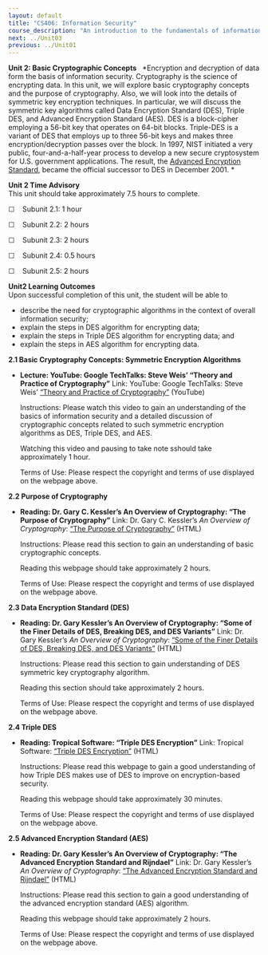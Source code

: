 ```yaml
---
layout: default
title: "CS406: Information Security"
course_description: "An introduction to the fundamentals of information security. Topics include computer security technology and principles, access control mechanisms, cryptography algorithms, software security, physical security, and security management and risk assessment."
next: ../Unit03
previous: ../Unit01
---
```

**Unit 2: Basic Cryptographic Concepts** <span id="2"></span> 
*Encryption and decryption of data form the basis of information
security. Cryptography is the science of encrypting data. In this unit,
we will explore basic cryptography concepts and the purpose of
cryptography. Also, we will look into the details of symmetric key
encryption techniques. In particular, we will discuss the symmetric key
algorithms called Data Encryption Standard (DES), Triple DES, and
Advanced Encryption Standard (AES). DES is a block-cipher employing a
56-bit key that operates on 64-bit blocks. Triple-DES is a variant of
DES that employs up to three 56-bit keys and makes three
encryption/decryption passes over the block. In 1997, NIST initiated a
very public, four-and-a-half-year process to develop a new secure
cryptosystem for U.S. government applications. The result, the [Advanced
Encryption Standard](http://www.nist.gov/aes), became the official
successor to DES in December 2001. *

**Unit 2 Time Advisory**  
This unit should take approximately 7.5 hours to complete.  
  
 ☐    Subunit 2.1: 1 hour  
  
 ☐    Subunit 2.2: 2 hours  
  
 ☐    Subunit 2.3: 2 hours  
  
 ☐    Subunit 2.4: 0.5 hours  
  
 ☐    Subunit 2.5: 2 hours

**Unit2 Learning Outcomes**  
Upon successful completion of this unit, the student will be able to
-   describe the need for cryptographic algorithms in the context of
    overall information security;
-   explain the steps in DES algorithm for encrypting data;
-   explain the steps in Triple DES algorithm for encrypting data; and
-   explain the steps in AES algorithm for encrypting data. 

**2.1 Basic Cryptography Concepts: Symmetric Encryption Algorithms**
<span id="2.1"></span> 
-   **Lecture: YouTube: Google TechTalks: Steve Weis’ “Theory and
    Practice of Cryptography”**
    Link: YouTube: Google TechTalks: Steve Weis’ [“Theory and Practice
    of Cryptography”](http://www.youtube.com/watch?v=IzVCrSrZIX8)
    (YouTube)  
      
     Instructions: Please watch this video to gain an understanding of
    the basics of information security and a detailed discussion of
    cryptographic concepts related to such symmetric encryption
    algorithms as DES, Triple DES, and AES.  
      
     Watching this video and pausing to take note sshould take
    approximately 1 hour.  
      
     Terms of Use: Please respect the copyright and terms of use
    displayed on the webpage above.

**2.2 Purpose of Cryptography** <span id="2.2"></span> 
-   **Reading: Dr. Gary C. Kessler’s An Overview of Cryptography: “The
    Purpose of Cryptography”**
    Link: Dr. Gary C. Kessler’s *An Overview of Cryptography*: [“The
    Purpose of
    Cryptography”](http://www.garykessler.net/library/crypto.html#purpose)
    (HTML)  
      
     Instructions: Please read this section to gain an understanding of
    basic cryptographic concepts.  
      
     Reading this webpage should take approximately 2 hours.  
      
     Terms of Use: Please respect the copyright and terms of use
    displayed on the webpage above.

**2.3 Data Encryption Standard (DES)** <span id="2.3"></span> 
-   **Reading: Dr. Gary Kessler’s An Overview of Cryptography: “Some of
    the Finer Details of DES, Breaking DES, and DES Variants”**
    Link: Dr. Gary Kessler’s *An Overview of Cryptography*: [“Some of
    the Finer Details of DES, Breaking DES, and DES
    Variants”](http://www.garykessler.net/library/crypto.html#desmath)
    (HTML)  
      
     Instructions: Please read this section to gain understanding of DES
    symmetric key cryptography algorithm.  
      
     Reading this section should take approximately 2 hours.  
      
     Terms of Use: Please respect the copyright and terms of use
    displayed on the webpage above.

**2.4 Triple DES** <span id="2.4"></span> 
-   **Reading: Tropical Software: “Triple DES Encryption”**
    Link: Tropical Software: [“Triple DES
    Encryption”](http://www.tropsoft.com/strongenc/des3.htm) (HTML)  
      
     Instructions: Please read this webpage to gain a good understanding
    of how Triple DES makes use of DES to improve on encryption-based
    security.  
      
     Reading this webpage should take approximately 30 minutes.  
      
     Terms of Use: Please respect the copyright and terms of use
    displayed on the webpage above.

**2.5 Advanced Encryption Standard (AES)** <span id="2.5"></span> 
-   **Reading: Dr. Gary Kessler’s An Overview of Cryptography: “The
    Advanced Encryption Standard and Rijndael”**
    Link: Dr. Gary Kessler’s *An Overview of Cryptography*: [“The
    Advanced Encryption Standard and
    Rijndael”](http://www.garykessler.net/library/crypto.html#aes)
    (HTML)  
      
     Instructions: Please read this section to gain a good understanding
    of the advanced encryption standard (AES) algorithm.  
      
     Reading this webpage should take approximately 2 hours.  
      
     Terms of Use: Please respect the copyright and terms of use
    displayed on the webpage above.


